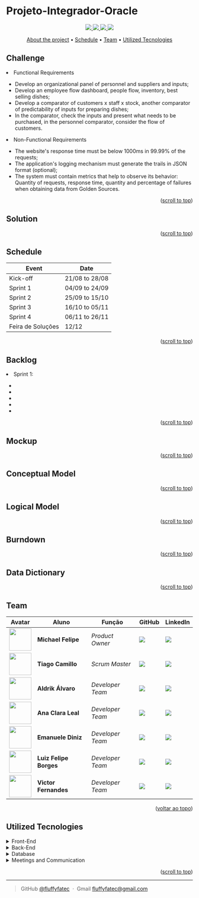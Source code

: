 # Projeto-Integrador-Oracle

<p align="center"> 
      <a href="https://www.java.com/pt-BR/">
            <img src="https://img.shields.io/badge/Backend Language%3A-SPRING BOOT-red"/>
      </a>
      <a href="https://www.javascript.com/">
            <img src="https://img.shields.io/badge/Frontend Language%3A-VUE.JS-yellow"/>
      </a>
      <a href="https://www.iacit.com.br">
            <img src="https://img.shields.io/badge/Client%3A-ORACLE-blue"/>
      </a>
      <a href="http://fatecsjc-prd.azurewebsites.net/">
            <img src="https://img.shields.io/badge/Institution%3A-FATEC-orange"/>
      </a>
</p>

<p align="center">
      <a href="#challenge">About the project</a> •
      <a href="#schedule">Schedule</a> •
      <a href="#team">Team</a> •
      <a href="#utilized-tecnologies">Utilized Tecnologies</a>
</p>

## Challenge

<li>Functional Requirements</li>
<ul>
      <li>Develop an organizational panel of personnel and suppliers and inputs;</li>
      <li>Develop an employee flow dashboard, people flow, inventory, best selling dishes;</li>
      <li>Develop a comparator of customers x staff x stock, another comparator of predictability of inputs for preparing dishes;</li>
      <li>In the comparator, check the inputs and present what needs to be purchased, in the personnel comparator, consider the flow of customers.</li>
</ul>

<li>Non-Functional Requirements</li>
<ul>
      <li>The website's response time must be below 1000ms in 99.99% of the requests;</li>
      <li>The application's logging mechanism must generate the trails in JSON format (optional);</li>
      <li>The system must contain metrics that help to observe its behavior: Quantity of requests, response time, quantity and percentage of failures when obtaining data from Golden Sources.</li>
</ul>

<p align="right">(<a href="#top">scroll to top</a>)</p>

## Solution

<p align="right">(<a href="#top">scroll to top</a>)</p>

## Schedule

| Event            		  | Date         |
| ------------------------| -------------|
|Kick-off                 |21/08 to 28/08|
|Sprint 1                 |04/09 to 24/09|
|Sprint 2                 |25/09 to 15/10|
|Sprint 3                 |16/10 to 05/11|
|Sprint 4                 |06/11 to 26/11|
|Feira de Soluções        |12/12         |

<p align="right">(<a href="#top">scroll to top</a>)</p>

## Backlog

<li>Sprint 1:</li>
<ul>
      <li></li>
      <li></li>
      <li></li>
      <li></li>
      <li></li>
</ul>

<p align="right">(<a href="#top">scroll to top</a>)</p>

## Mockup

<p align="right">(<a href="#top">scroll to top</a>)</p>

## Conceptual Model

<p align="right">(<a href="#top">scroll to top</a>)</p>

## Logical Model

<p align="right">(<a href="#top">scroll to top</a>)</p>

## Burndown

<p align="right">(<a href="#top">scroll to top</a>)</p>

## Data Dictionary

<p align="right">(<a href="#top">scroll to top</a>)</p>

## Team

| Avatar            							| Aluno         | Função           		| GitHub                                                      | LinkedIn                                              |
| -------------------------------------------- | ---------------- | ---------------- | -------------------------------------------------------------- | ----------------------------------------------------- |
| <img src = "./Documentacao/Team/imgMichael.jpeg" width="60" >|__Michael Felipe__| *Product Owner*| [![](https://bit.ly/3f9Xo0P)](https://github.com/Michaelfss/Michaelfss) | [![](https://bit.ly/2P1ZogM)](https://www.linkedin.com/in/michael-felipe-573b64167) |
| <img src = "./Documentacao/Team/imgTiago.jpeg" width="60" >|__Tiago Camillo__| *Scrum Master*| [![](https://bit.ly/3f9Xo0P)](https://github.com/tiagocamillo) | [![](https://bit.ly/2P1ZogM)](https://www.linkedin.com/in/tiago-camillo-277257192/) |
| <img src = "./Documentacao/Team/imgAldrik.jpeg" width="60" >|__Aldrik Álvaro__| *Developer Team*| [![](https://bit.ly/3f9Xo0P)](https://github.com/Aldrik-Alvaro) | [![](https://bit.ly/2P1ZogM)](https://www.linkedin.com/in/aldrik-alvaro-0bb952180/) |
| <img src = "./Documentacao/Team/imgAna.jpeg" width="60" >|__Ana Clara Leal__| *Developer Team* | [![](https://bit.ly/3f9Xo0P)](https://github.com/heyanaleal)      | [![](https://bit.ly/2P1ZogM)](https://www.linkedin.com/in/ana-clara-oliveira-leal-723169220/) |
| <img src = "./Documentacao/Team/imgEmanuele.jpeg" width="60" >|__Emanuele Diniz__| *Developer Team*| [![](https://bit.ly/3f9Xo0P)](https://github.com/ecampos14) | [![](https://bit.ly/2P1ZogM)](https://www.linkedin.com/in/emanuele-diniz-campos-b14699181) |
| <img src = "./Documentacao/Team/imgLuiz.jpeg" width="60" >|__Luiz Felipe Borges__ | *Developer Team* | [![](https://bit.ly/3f9Xo0P)](https://github.com/luizborges17)   | [![](https://bit.ly/2P1ZogM)](https://www.linkedin.com/in/luizborges17/) |
| <img src = "./Documentacao/Team/imgVictor.jpeg" width="60" >|__Victor Fernandes__  | *Developer Team*  | [![](https://bit.ly/3f9Xo0P)](https://github.com/victornaca)| [![](https://bit.ly/2P1ZogM)](https://www.linkedin.com/in/victor-fernandes-1a61a917b/) |


<p align="right">(<a href="#top">voltar ao topo</a>)</p>


## Utilized Tecnologies
<details>
<summary>Front-End</summary>

* [vue](https://vuejs.org/)
* [HTML](https://www.w3schools.com/css/)
* [CSS](https://www.w3schools.com/css/)

</details>

<details>
<summary>Back-End</summary>

* [Java](https://www.java.com/pt-BR/?msclkid=7faa842eb8f811ecab39772d4c1ae90b)

* [Spring boot](https://spring.io/projects/spring-boot)

</details>

<details>
<summary>Database</summary>

* [Oracle Autonomous Database](https://www.oracle.com/autonomous-database/)
</details>

<details>
<summary>Meetings and Communication</summary>

* [Discord](https://discord.com/?msclkid=b4f5af84b8f811ecbd81c127a0ae68a7)

* [Whatsapp](https://www.whatsapp.com/)

* [Slack](https://slack.com/intl/pt-br/?msclkid=c00e628eb8f811ecaef374bb86d7f056)
</details>

<p align="right">(<a href="#top">scroll to top</a>)</p>

---

> GitHub [@fluffyfatec](https://github.com/fluffyfatec) &nbsp;&middot;&nbsp;
> Gmail [fluffyfatec@gmail.com](fluffyapi@gmail)